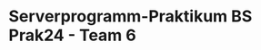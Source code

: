 # Serverprogramm-Praktikum BS Prak24 - Team  6

<p align="center"> 
<!-- ![GitHub last commit](https://img.shields.io/github/last-commit/cacar7/Praktikum)> 
<!-- ![GitHub Issues or Pull Requests](https://img.shields.io/github/issues/cacar7/Praktikum)>
<!-- ![Github Created At](https://img.shields.io/github/created-at/cacar7/Praktikum)>
<!-- ![GitHub watchers](https://img.shields.io/github/watchers/cacar7/Praktikum?style=flat&color=yellow)>
</p>

## Einleitung
Dieses Repository enthält den Quellcode für ein Serverprogramm, das im Rahmen des Praktikums für Betriebssysteme an der TH Köln entwickelt wurde. Ziel des Praktikums ist es, ein Serverprogramm in C zu erstellen, das über Sockets Daten von mehreren Clients empfangen, speichern und abfragen kann.

## Voraussetzungen
- CLion IDE
- Docker
- Git

## Installation
Bitte folgen Sie den Anweisungen zur Installation der CLion IDE und Docker, die im Praktikumsleitfaden bereitgestellt wurden. Stellen Sie sicher, dass Sie Ihr Git-Repository korrekt eingerichtet haben, um den Code mit Ihrem Team zu teilen.

## Meilensteine
Das Praktikum ist in fünf Meilensteine unterteilt, von denen die ersten drei obligatorisch sind, um sich für die Prüfung anmelden zu können.

1. **Einrichtung der Entwicklungsumgebung**
   - Installation von CLion und Docker.
   - Konfiguration der Remote-Entwicklung.


2. **Grundstruktur des Programms**
   - Erstellung der `main.c` und zugehörigen Header-Dateien.
   - Implementierung des Key-Value-Stores und allgemeiner Subroutinen.

3. **Datenhaltung**
   - Implementierung der Funktionen `PUT`, `GET` und `DELETE`.

4. **Kommunikation mit Sockets**
   - Einrichtung eines einfachen Socket-Servers.
   - Integration der Datenerhaltungsfunktionalität.

5. **Erweiterte Funktionen**
   - Implementierung zusätzlicher Funktionen und Optimierungen.

## Nutzung
Nach dem Start des Servers können Clients sich über TCP verbinden und Befehle wie GET, PUT und DELETE ausführen.

## Beitragende
- Cem Acar
- Kais El-Ali
- Mier Hasan
- Hiong Jian Hor

Dieses Projekt ist unter der MIT-Lizenz lizenziert - siehe die LICENSE.md Datei für Details.

